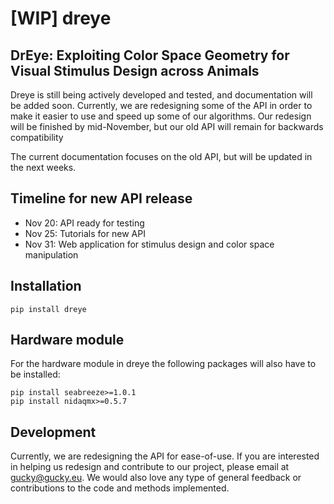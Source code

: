 # [WIP] dreye

## DrEye: Exploiting Color Space Geometry for Visual Stimulus Design across Animals

Dreye is still being actively developed and tested, and documentation will be added soon. Currently, we are redesigning some of the API in order to make it easier to use and speed up some of our algorithms. Our redesign will be finished by mid-November, but our old API will remain for backwards compatibility

The current documentation focuses on the old API, but will be updated in the next weeks.

## Timeline for new API release

* Nov 20: API ready for testing
* Nov 25: Tutorials for new API
* Nov 31: Web application for stimulus design and color space manipulation

## Installation

```
pip install dreye
```

## Hardware module

For the hardware module in dreye the following packages will also have to be installed:

```
pip install seabreeze>=1.0.1
pip install nidaqmx>=0.5.7
```

## Development

Currently, we are redesigning the API for ease-of-use. If you are interested in helping us redesign and contribute to our project, please email at gucky@gucky.eu.
We would also love any type of general feedback or contributions to the code and methods implemented.

